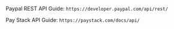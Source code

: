 Paypal REST API Guide: `https://developer.paypal.com/api/rest/`

Pay Stack API Guide: `https://paystack.com/docs/api/`
